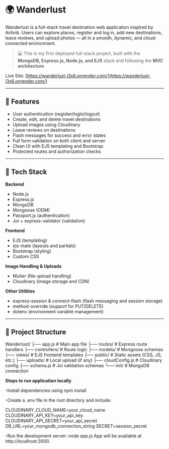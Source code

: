 # 🌍 Wanderlust

Wanderlust is a full-stack travel destination web application inspired by Airbnb. Users can explore places, register and log in, add new destinations, leave reviews, and upload photos — all in a smooth, dynamic, and cloud-connected environment.

> 💻 This is my first deployed full-stack project, built with the **MongoDB, Express.js, Node.js, and EJS** stack and following the **MVC architecture**.

Live Site: [https://wanderlust-j3s6.onrender.com/](https://wanderlust-j3s6.onrender.com/)

---

## 📸 Features

- User authentication (register/login/logout)
- Create, edit, and delete travel destinations
- Upload images using Cloudinary
- Leave reviews on destinations
- Flash messages for success and error states
- Full form validation on both client and server
- Clean UI with EJS templating and Bootstrap
- Protected routes and authorization checks

---

## 🧱 Tech Stack

**Backend**
- Node.js
- Express.js
- MongoDB
- Mongoose (ODM)
- Passport.js (authentication)
- Joi + express-validator (validation)

**Frontend**
- EJS (templating)
- ejs-mate (layouts and partials)
- Bootstrap (styling)
- Custom CSS

**Image Handling & Uploads**
- Multer (file upload handling)
- Cloudinary (image storage and CDN)

**Other Utilities**
- express-session & connect-flash (flash messaging and session storage)
- method-override (support for PUT/DELETE)
- dotenv (environment variable management)

---

## 📁 Project Structure
Wanderlust/
├── app.js # Main app file
├── routes/ # Express route handlers
├── controllers/ # Route logic
├── models/ # Mongoose schemas
├── views/ # EJS frontend templates
├── public/ # Static assets (CSS, JS, etc.)
├── uploads/ # Local upload (if any)
├── cloudConfig.js # Cloudinary config
├── schema.js # Joi validation schemas
└── init/ # MongoDB connection

**Steps to run application locally**

-Install dependencies using npm install

-Create a .env file in the root directory and include:

CLOUDINARY_CLOUD_NAME=your_cloud_name
CLOUDINARY_API_KEY=your_api_key
CLOUDINARY_API_SECRET=your_api_secret
DB_URL=your_mongodb_connection_string
SECRET=session_secret

-Run the development server: node app.js
App will be available at http://localhost:3000.
